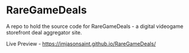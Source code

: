 # RareGameDeals
A repo to hold the source code for RareGameDeals - a digital videogame storefront deal aggregator site.

Live Preview - [https://imjasonsaint.github.io/RareGameDeals/
](https://imjasonsaint.github.io/RareGameDeals/)
